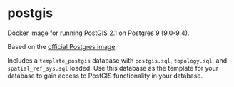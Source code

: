 postgis
=======

Docker image for running PostGIS 2.1 on Postgres 9 (9.0-9.4).

Based on the [official Postgres image](http://registry.hub.docker.com/_/postgres/).

Includes a `template_postgis` database with `postgis.sql`, `topology.sql`, and
`spatial_ref_sys.sql` loaded. Use this database as the template for your
database to gain access to PostGIS functionality in your database.

